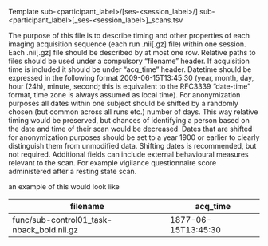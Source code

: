 Template
sub-<participant_label>/[ses-<session_label>/]
sub-<participant_label>[_ses-<session_label>]_scans.tsv

The purpose of this file is to describe timing and other properties of each imaging acquisition sequence (each run
.nii[.gz] file) within one session. Each .nii[.gz] file should be described by at most one row. Relative paths
to files should be used under a compulsory “filename” header.
If acquisition time is included it should be under “acq_time” header. Datetime should be expressed in the
following format 2009-06-15T13:45:30 (year, month, day, hour (24h), minute, second; this is equivalent to
the RFC3339 “date-time” format, time zone is always assumed as local time). For anonymization purposes all
dates within one subject should be shifted by a randomly chosen (but common across all runs etc.) number of days.
This way relative timing would be preserved, but chances of identifying a person based on the date and time of
their scan would be decreased. Dates that are shifted for anonymization purposes should be set to a year 1900 or
earlier to clearly distinguish them from unmodified data. Shifting dates is recommended, but not required.
Additional fields can include external behavioural measures relevant to the scan. For example vigilance
questionnaire score administered after a resting state scan.


an example of this would look like


|            filename                      |       acq_time      |
| ---------------------------------------- | ------------------- |
|func/sub-control01_task-nback_bold.nii.gz | 1877-06-15T13:45:30 |
